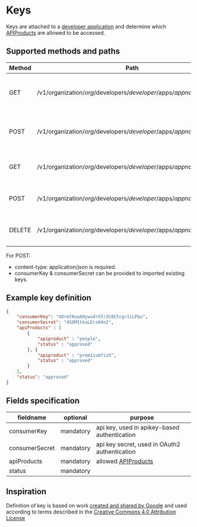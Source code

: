 # Keys

Keys are attached to a [developer application](developerapp.MD) and determine which [APIProducts](aipproduct.MD) are allowed to be accessed.

## Supported methods and paths

| Method | Path                                                                    | What                               |
| ------ | ----------------------------------------------------------------------- | ---------------------------------- |
| GET    | /v1/organization/_org_/developers/_developer_/apps/_appname_/keys       | retrieve all keys of developer app |
| POST   | /v1/organization/_org_/developers/_developer_/apps/_appname_/keys       | creates new key for developer app  |
| GET    | /v1/organization/_org_/developers/_developer_/apps/_appname_/keys/_key_ | retrieve key of developer app      |
| POST   | /v1/organization/_org_/developers/_developer_/apps/_appname_/keys/_key_ | updates key of developer app       |
| DELETE | /v1/organization/_org_/developers/_developer_/apps/_appname_/keys/_key_ | deletes key of developer app       |

For POST:

* content-type: application/json is required.
* consumerKey & consumerSecret can be provided to imported existing keys.

## Example key definition

```json
{
    "consumerKey": "4DrmtHuaA9ywu4rGTr2C0CFcgr1iLPbu",
    "consumerSecret": "4SOMItkaLErzH4n2",
    "apiProducts" : [
        {
            "apiproduct" : "people",
            "status" : "approved"
        }, {
            "apiproduct" : "prem1iumfish",
            "status" : "approved"
        }
    ],
    "status": "approved"
}
```

## Fields specification

| fieldname      | optional  | purpose                                       |
| -------------- | --------- | --------------------------------------------- |
| consumerKey    | mandatory | api key, used in apikey-based authentication  |
| consumerSecret | mandatory | api key secret, used in OAuth2 authentication |
| apiProducts    | mandatory | allowed [APIProducts](apiproducts.MD)         |
| status         | mandatory |                                         |

## Inspiration

Definition of key is based on work [created and shared by Google](https://docs.apigee.com/reference/apis/apigee/rest/v1/organizations.developers.apps.keys) and used according to terms described in the [Creative Commons 4.0 Attribution License](https://creativecommons.org/licenses/by/4.0/)
